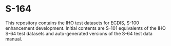 # S-164
This repository contains the IHO test datasets for ECDIS, S-100 enhancement development. Initial contents are S-101 equivalents of the IHO S-64 test datasets and auto-generated versions of the S-64 test data manual.
